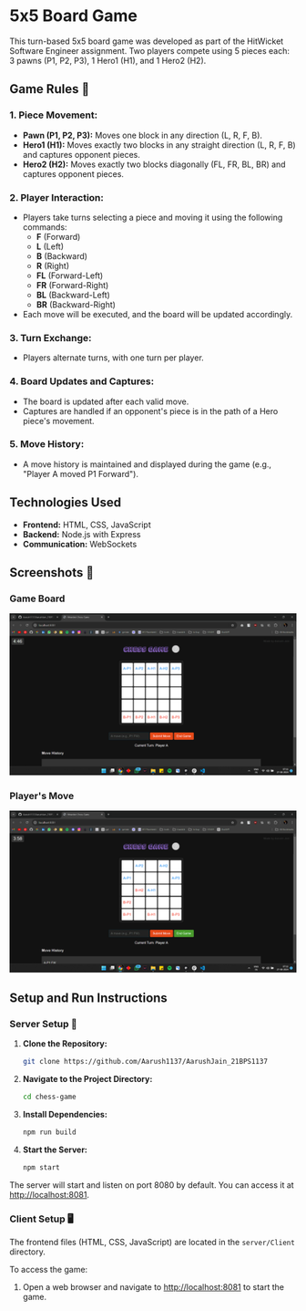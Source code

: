 
# 5x5 Board Game

This turn-based 5x5 board game was developed as part of the HitWicket Software Engineer assignment. Two players compete using 5 pieces each: 3 pawns (P1, P2, P3), 1 Hero1 (H1), and 1 Hero2 (H2).

## Game Rules 📜

### 1. Piece Movement:
- **Pawn (P1, P2, P3):** Moves one block in any direction (L, R, F, B).
- **Hero1 (H1):** Moves exactly two blocks in any straight direction (L, R, F, B) and captures opponent pieces.
- **Hero2 (H2):** Moves exactly two blocks diagonally (FL, FR, BL, BR) and captures opponent pieces.

### 2. Player Interaction:
- Players take turns selecting a piece and moving it using the following commands:
  - **F** (Forward)
  - **L** (Left)
  - **B** (Backward)
  - **R** (Right)
  - **FL** (Forward-Left)
  - **FR** (Forward-Right)
  - **BL** (Backward-Left)
  - **BR** (Backward-Right)
- Each move will be executed, and the board will be updated accordingly.

### 3. Turn Exchange:
- Players alternate turns, with one turn per player.

### 4. Board Updates and Captures:
- The board is updated after each valid move.
- Captures are handled if an opponent's piece is in the path of a Hero piece's movement.

### 5. Move History:
- A move history is maintained and displayed during the game (e.g., "Player A moved P1 Forward").

## Technologies Used

- **Frontend:** HTML, CSS, JavaScript
- **Backend:** Node.js with Express
- **Communication:** WebSockets

## Screenshots 📸

### Game Board
![Game Board](p2.png)

### Player's Move
![Player's Move](p1.png)


## Setup and Run Instructions

### Server Setup 🚀

1. **Clone the Repository:**
   ```bash
   git clone https://github.com/Aarush1137/AarushJain_21BPS1137
2. **Navigate to the Project Directory:**
   ```bash
   cd chess-game
   
3. **Install Dependencies:**
   ```bash
   npm run build
4. **Start the Server:**
   ```bash
   npm start

The server will start and listen on port 8080 by default. You can access it at [http://localhost:8081](http://localhost:8081).

### Client Setup 🖥️

The frontend files (HTML, CSS, JavaScript) are located in the `server/Client` directory.

To access the game:

1. Open a web browser and navigate to [http://localhost:8081](http://localhost:8081) to start the game.
